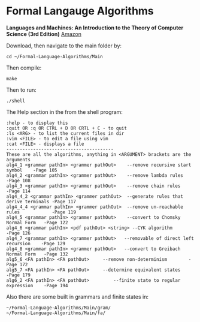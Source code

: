 # Formal Langauge Algorithms

**Languages and Machines: An Introduction to the Theory of Computer Science (3rd Edition)** [Amazon](http://www.amazon.com/Languages-Machines-Introduction-Computer-Science/dp/0321322215)

Download, then navigate to the main folder by:

    cd ~/Formal-Language-Algorithms/Main
   
Then compile:

    make

Then to run:

    ./shell

The Help section in the from the shell program:

    :help - to display this
    :quit OR :q OR CTRL + D OR CRTL + C - to quit
    :ls <ARG> - to list the current files in dir
    :vim <FILE> - to edit a file using vim
    :cat <FILE> - displays a file
    ----------------------------------------
    These are all the algorithms, anything in <ARGUMENT> brackets are the arguments
    alg4_1 <grammar pathIn> <grammer pathOut>	 --remove recursive start symbol	-Page 105
    alg4_2 <grammar pathIn> <grammer pathOut>	 --remove lambda rules			-Page 108
    alg4_3 <grammar pathIn> <grammer pathOut> 	 --remove chain rules			-Page 114
    alg4_4_2 <grammar pathIn> <grammer pathOut>	 --generate rules that derive terminals	-Page 117
    alg4_4_4 <grammar pathIn> <grammer pathOut>	 --remove un-reachable rules	        -Page 119
    alg4_5 <grammar pathIn> <grammer pathOut>	 --convert to Chomsky Normal Form	-Page 122
    alg4_6 <grammar pathIn> <pdf pathOut> <string> --CYK algorithm			-Page 126    
    alg4_7 <grammar pathIn> <grammer pathOut>	--removable of direct left recursion	-Page 129
    alg4_8 <grammar pathIn> <grammer pathOut>	--convert to Greibach Normal Form	-Page 132
    alg5_6 <FA pathIn> <FA pathOut>		--remove non-determinism		-Page 172
    alg5_7 <FA pathIn> <FA pathOut>		--determine equivalent states		-Page 179
    alg6_2 <FA pathIn> <FA pathOut>	        --finite state to regular expression	-Page 194

Also there are some built in grammars and finite states in:
    
    ~/Formal-Language-Algorithms/Main/gram/
    ~/Formal-Language-Algorithms/Main/fa/

